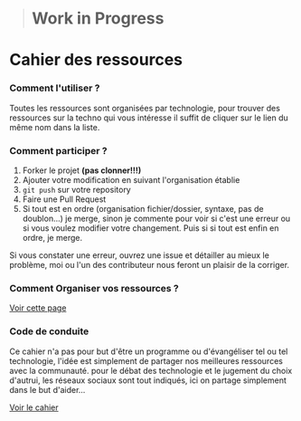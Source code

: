 > # Work in Progress

# Cahier des ressources

### Comment l'utiliser ?
Toutes les ressources sont organisées par technologie, pour trouver des ressources sur la techno qui vous intéresse il suffit de cliquer sur le lien du même nom dans la liste.


### Comment participer ?
1. Forker le projet **(pas clonner!!!)** 
2. Ajouter votre modification en suivant l'organisation établie
3. `git push` sur votre repository
4. Faire une Pull Request
5. Si tout est en ordre (organisation fichier/dossier, syntaxe, pas de doublon...) je merge, sinon je commente pour voir si c'est une erreur ou si vous voulez modifier votre changement. Puis si si tout est enfin en ordre, je merge.  

Si vous constater une erreur, ouvrez une issue et détailler au mieux le problème, moi ou l'un des contributeur nous feront un plaisir de la corriger.

### Comment Organiser vos ressources ?
[Voir cette page](wip.md)

### Code de conduite
Ce cahier n'a pas pour but d'être un programme ou d'évangéliser tel ou tel technologie, l'idée est simplement de partager nos meilleures ressources avec la communauté. pour le débat des technologie et le jugement du choix d'autrui, les réseaux sociaux sont tout indiqués, ici on partage simplement dans le but d'aider...

[Voir le cahier](cahier.md) 